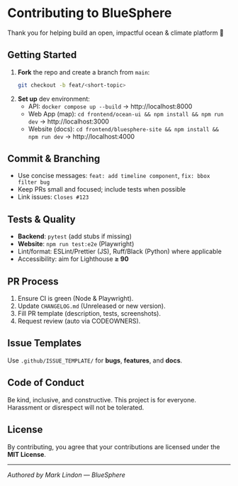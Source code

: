 # Contributing to BlueSphere

Thank you for helping build an open, impactful ocean & climate platform 💙

## Getting Started
1. **Fork** the repo and create a branch from `main`:
   ```bash
   git checkout -b feat/<short-topic>
   ```
2. **Set up** dev environment:
   - API: `docker compose up --build` → http://localhost:8000
   - Web App (map): `cd frontend/ocean-ui && npm install && npm run dev` → http://localhost:3000
   - Website (docs): `cd frontend/bluesphere-site && npm install && npm run dev` → http://localhost:4000

## Commit & Branching
- Use concise messages: `feat: add timeline component`, `fix: bbox filter bug`
- Keep PRs small and focused; include tests when possible
- Link issues: `Closes #123`

## Tests & Quality
- **Backend**: `pytest` (add stubs if missing)
- **Website**: `npm run test:e2e` (Playwright)
- Lint/format: ESLint/Prettier (JS), Ruff/Black (Python) where applicable
- Accessibility: aim for Lighthouse **≥ 90**

## PR Process
1. Ensure CI is green (Node & Playwright).  
2. Update `CHANGELOG.md` (Unreleased or new version).  
3. Fill PR template (description, tests, screenshots).  
4. Request review (auto via CODEOWNERS).

## Issue Templates
Use `.github/ISSUE_TEMPLATE/` for **bugs**, **features**, and **docs**.

## Code of Conduct
Be kind, inclusive, and constructive. This project is for everyone. Harassment or disrespect will not be tolerated.

## License
By contributing, you agree that your contributions are licensed under the **MIT License**.

---
*Authored by Mark Lindon — BlueSphere*
